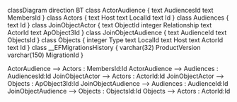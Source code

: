 classDiagram
direction BT
class ActorAudience {
   text AudiencesId
   text MembersId
}
class Actors {
   text Host
   text LocalId
   text Id
}
class Audiences {
   text Id
}
class JoinObjectActor {
   text ObjectId
   integer Relationship
   text ActorId
   text ApObject3Id
}
class JoinObjectAudience {
   text AudienceId
   text ObjectsId
}
class Objects {
   integer Type
   text LocalId
   text Host
   text ActorId
   text Id
}
class __EFMigrationsHistory {
   varchar(32) ProductVersion
   varchar(150) MigrationId
}

ActorAudience  -->  Actors : MembersId:Id
ActorAudience  -->  Audiences : AudiencesId:Id
JoinObjectActor  -->  Actors : ActorId:Id
JoinObjectActor  -->  Objects : ApObject3Id:Id
JoinObjectAudience  -->  Audiences : AudienceId:Id
JoinObjectAudience  -->  Objects : ObjectsId:Id
Objects  -->  Actors : ActorId:Id
